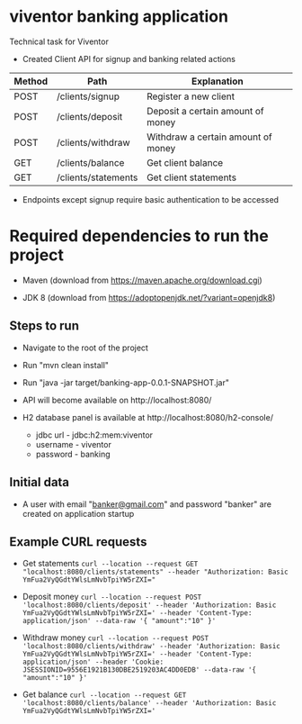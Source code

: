 # viventor banking application
Technical task for Viventor

* Created Client API for signup and banking related actions

Method  | Path | Explanation
------------- | ------------- | ------------- |
POST  | /clients/signup | Register a new client |
POST  | /clients/deposit | Deposit a certain amount of money |
POST  | /clients/withdraw | Withdraw a certain amount of money |
GET  | /clients/balance | Get client balance |
GET  | /clients/statements | Get client statements |

* Endpoints except signup require basic authentication to be accessed

# Required dependencies to run the project

* Maven (download from https://maven.apache.org/download.cgi)

* JDK 8 (download from https://adoptopenjdk.net/?variant=openjdk8)

## Steps to run

* Navigate to the root of the project

* Run "mvn clean install"

* Run "java -jar target/banking-app-0.0.1-SNAPSHOT.jar"

* API will become available on http://localhost:8080/

* H2 database panel is available at http://localhost:8080/h2-console/

   * jdbc url - jdbc:h2:mem:viventor
   * username - viventor
   * password - banking
   
## Initial data

- A user with email "banker@gmail.com" and password "banker" are created on application startup

## Example CURL requests

- Get statements `curl --location --request GET "localhost:8080/clients/statements" --header "Authorization: Basic YmFua2VyQGdtYWlsLmNvbTpiYW5rZXI="`

- Deposit money `curl --location --request POST 'localhost:8080/clients/deposit' --header 'Authorization: Basic YmFua2VyQGdtYWlsLmNvbTpiYW5rZXI=' --header 'Content-Type: application/json' --data-raw '{
                      "amount":"10"
                  }'`

- Withdraw money `curl --location --request POST 'localhost:8080/clients/withdraw' --header 'Authorization: Basic YmFua2VyQGdtYWlsLmNvbTpiYW5rZXI=' --header 'Content-Type: application/json' --header 'Cookie: JSESSIONID=9556E1921B130DBE2519203AC4DD0EDB' --data-raw '{
                     "amount":"10"
                 }'`
                 
- Get balance `curl --location --request GET 'localhost:8080/clients/balance' --header 'Authorization: Basic YmFua2VyQGdtYWlsLmNvbTpiYW5rZXI=' `                 


